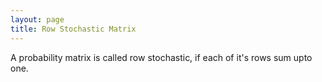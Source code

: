 ```yaml
---
layout: page
title: Row Stochastic Matrix
---
```

A probability matrix is called row stochastic, if each of it's rows sum upto one.
